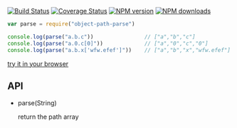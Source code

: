 [![Build Status](https://travis-ci.org/flutejs/object-path-parse.svg)](https://travis-ci.org/flutejs/object-path-parse)
[![Coverage Status](https://coveralls.io/repos/flutejs/object-path-parse/badge.svg?branch=master&service=github)](https://coveralls.io/github/flutejs/object-path-parse?branch=master)
[![NPM version](https://img.shields.io/npm/v/object-path-parse.svg?style=flat)](https://npmjs.org/package/object-path-parse)
[![NPM downloads](http://img.shields.io/npm/dm/object-path-parse.svg?style=flat)](https://npmjs.org/package/object-path-parse)

```javascript
var parse = require("object-path-parse")

console.log(parse("a.b.c"))                // ["a","b","c"]
console.log(parse("a.0.c[0]"))             // ["a","0","c","0"]
console.log(parse("a.b.x['wfw.efef']"))    // ["a","b","x","wfw.efef"]
```

[try it in your browser](https://tonicdev.com/npm/object-path-parse)

## API

- parse(String)

  return the path array
